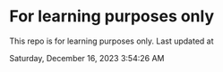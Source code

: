 # For learning purposes only
This repo is for learning purposes only.
Last updated at

Saturday, December 16, 2023 3:54:26 AM

